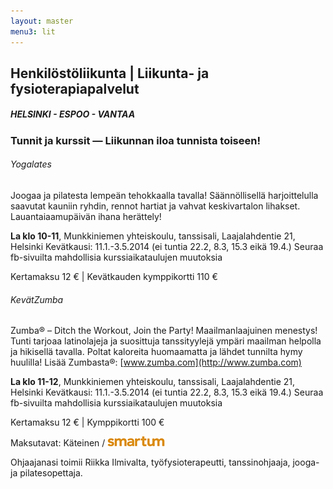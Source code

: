 ```yaml
---
layout: master
menu3: lit
---
```

## Henkilöstöliikunta | Liikunta- ja fysioterapiapalvelut
##### HELSINKI - ESPOO - VANTAA
### Tunnit ja kurssit &mdash; Liikunnan iloa tunnista toiseen!

###### Yogalates

Joogaa ja pilatesta lempeän tehokkaalla tavalla! Säännöllisellä harjoittelulla saavutat kauniin ryhdin, rennot hartiat ja vahvat keskivartalon lihakset. Lauantaiaamupäivän ihana herättely!

**La klo 10-11**, Munkkiniemen yhteis­­­koulu, tanssisali, Laajalahdentie 21, Helsinki
Kevätkausi: 11.1.-3.5.2014 (ei tuntia 22.2, 8.3, 15.3 eikä 19.4.)
Seuraa fb-sivuilta mahdollisia kurssiaikataulujen muutoksia

Kertamaksu 12 €  |  Kevätkauden kymppikortti 110 €


###### KevätZumba

Zumba® – Ditch the Workout, Join the Party!
Maailmanlaajuinen menestys! Tunti tarjoaa latinolajeja ja suosittuja tanssityylejä ympäri maailman helpolla ja hikisellä tavalla. Poltat kaloreita huomaamatta ja lähdet tunnilta hymy huulilla! 
Lisää Zumbasta®: [www.zumba.com](http://www.zumba.com)

**La klo 11-12**, Munkkiniemen yhteis­­­koulu, tanssisali, Laajalahdentie 21, Helsinki
Kevätkausi: 11.1.-3.5.2014 (ei tuntia 22.2, 8.3, 15.3 eikä 19.4.)
Seuraa fb-sivuilta mahdollisia kurssiaikataulujen muutoksia

Kertamaksu 12 €  |  Kymppikortti 100 €

Maksutavat: Käteinen / ![smartum](images/smartum_logo.png?)

Ohjaajanasi toimii Riikka Ilmivalta, työfysioterapeutti, tanssinohjaaja, jooga- ja pilates­opettaja.
